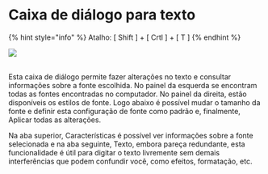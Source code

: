 # Caixa de diálogo para texto

{% hint style="info" %}
Atalho: \[ Shift ] + \[ Crtl ] + \[ T ]
{% endhint %}



![](https://lh5.googleusercontent.com/nTLKinZBhsO6wJbVbxaEmnVdYIKTP4gHZjFRsG4hjPhZjY8tvH1gqdhwbd6wMMLNY7pDkTezYB9Zamiv9HiIAhzA4\_utuUbmJY933GV6sSNcimGPQbbcWyNRW29Zl2tjUuahkDg0lmKzw1gT3w)

\
Esta caixa de diálogo permite fazer alterações no texto e consultar informações sobre a fonte escolhida. No painel da esquerda se encontram todas as fontes encontradas no computador. No painel da direita, estão disponíveis os estilos de fonte. Logo abaixo é possível mudar o tamanho da fonte e definir esta configuração de fonte como padrão e, finalmente, Aplicar todas as alterações.



Na aba superior, Características é possível ver informações sobre a fonte selecionada e na aba seguinte, Texto, embora pareça redundante, esta funcionalidade é útil para digitar o texto livremente sem demais interferências que podem confundir você, como efeitos, formatação, etc.
